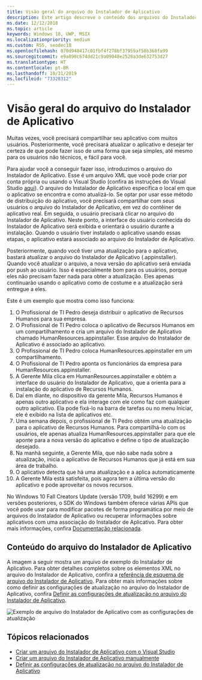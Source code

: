 ```yaml
---
title: Visão geral do arquivo do Instalador de Aplicativo
description: Este artigo descreve o conteúdo dos arquivos do Instalador de Aplicativo e como eles funcionam para ajudar a gerenciar a distribuição e a instalação de seus aplicativos da área de trabalho.
ms.date: 12/12/2018
ms.topic: article
keywords: Windows 10, UWP, MSIX
ms.localizationpriority: medium
ms.custom: RS5, seodec18
ms.openlocfilehash: 070d948417c01fbf4f278bf37959af58b368fa99
ms.sourcegitcommit: e9a890c674dd21c9a09048e2520a3de632753d27
ms.translationtype: HT
ms.contentlocale: pt-BR
ms.lasthandoff: 10/31/2019
ms.locfileid: "73328312"
---
```

# <a name="app-installer-file-overview"></a>Visão geral do arquivo do Instalador de Aplicativo

Muitas vezes, você precisará compartilhar seu aplicativo com muitos usuários. Posteriormente, você precisará atualizar o aplicativo e desejar ter certeza de que pode fazer isso de uma forma que seja simples, até mesmo para os usuários não técnicos, e fácil para você.

Para ajudar você a conseguir fazer isso, introduzimos o arquivo do Instalador de Aplicativo. Esse é um arquivo XML que você pode criar por conta própria ou usando o Visual Studio (confira as instruções do Visual Studio [aqui](create-appinstallerfile-vs.md)). O arquivo do Instalador de Aplicativo especifica o local em que o aplicativo se encontra e como atualizá-lo. Se optar por usar esse método de distribuição do aplicativo, você precisará compartilhar com seus usuários o arquivo do Instalador de Aplicativo, em vez do contêiner de aplicativo real. Em seguida, o usuário precisará clicar no arquivo do Instalador de Aplicativo. Neste ponto, a interface do usuário conhecida do Instalador de Aplicativo será exibida e orientará o usuário durante a instalação.  Quando o usuário tiver instalado o aplicativo usando essas etapas, o aplicativo estará associado ao arquivo do Instalador de Aplicativo.  

Posteriormente, quando você tiver uma atualização para o aplicativo, bastará atualizar o arquivo do Instalador de Aplicativo (.appinstaller). Quando você atualizar o arquivo, a nova versão do aplicativo será enviada por push ao usuário. Isso é especialmente bom para os usuários, porque eles não precisam fazer nada para obter a atualização. Eles apenas continuarão usando o aplicativo como de costume e a atualização será entregue a eles.

Este é um exemplo que mostra como isso funciona:

1. O Profissional de TI Pedro deseja distribuir o aplicativo de Recursos Humanos para sua empresa.
2. O Profissional de TI Pedro coloca o aplicativo de Recursos Humanos em um compartilhamento e cria um arquivo do Instalador de Aplicativo chamado HumanResources.appinstaller. Esse arquivo do Instalador de Aplicativo é associado ao aplicativo.
3. O Profissional de TI Pedro coloca HumanResources.appinstaller em um compartilhamento.
4. O Profissional de TI Pedro aponta os funcionários da empresa para HumanResources.appinstaller.
5. A Gerente Mila clica em HumanResources.appinstaller e obtém a interface do usuário do Instalador de Aplicativo, que a orienta para a instalação do aplicativo de Recursos Humanos.
6. Daí em diante, no dispositivo da gerente Mila, Recursos Humanos é apenas outro aplicativo e ela interage com ele como faz com qualquer outro aplicativo. Ela pode fixá-lo na barra de tarefas ou no menu Iniciar, ele é exibido na lista de aplicativos etc.
7. Uma semana depois, o profissional de TI Pedro obtém uma atualização para o aplicativo de Recursos Humanos. Para compartilhá-lo com os usuários, ele apenas atualiza HumanResources.appinstaller para que ele aponte para a nova versão do aplicativo e define o tipo de atualização desejado.
8. Na manhã seguinte, a Gerente Mila, que não sabe nada sobre a atualização, inicia o aplicativo de Recursos Humanos que já está em sua área de trabalho.
9. O aplicativo detecta que há uma atualização e a aplica automaticamente
10. A Gerente Mila está satisfeita, pois agora tem a última versão do aplicativo e pode aproveitar os novos recursos.

No Windows 10 Fall Creators Update (versão 1709, build 16299) e em versões posteriores, o SDK do Windows também oferece várias APIs que você pode usar para modificar pacotes de forma programática por meio de arquivos do Instalador de Aplicativo ou recuperar informações sobre aplicativos com uma associação do Instalador de Aplicativo. Para obter mais informações, confira [Documentação relacionada](app-installer-documentation.md).

## <a name="contents-of-the-app-installer-file"></a>Conteúdo do arquivo do Instalador de Aplicativo

A imagem a seguir mostra um arquivo de exemplo do Instalador de Aplicativo. Para obter detalhes completos sobre os elementos XML no arquivo do Instalador de Aplicativo, confira a [referência de esquema de arquivo do Instalador de Aplicativo](https://docs.microsoft.com/uwp/schemas/appinstallerschema/schema-root). Para obter mais informações sobre como definir as configurações de atualização no arquivo do Instalador de Aplicativo, confira [Definir as configurações de atualização no arquivo do Instalador de Aplicativo](update-settings.md).

![Exemplo de arquivo do Instalador de Aplicativo com as configurações de atualização](images/App-Installer-File-Update.png)

## <a name="related-topics"></a>Tópicos relacionados

* [Criar um arquivo do Instalador de Aplicativo com o Visual Studio](create-appinstallerfile-vs.md)
* [Criar um arquivo do Instalador de Aplicativo manualmente](how-to-create-appinstaller-file.md)
* [Definir as configurações de atualização no arquivo do Instalador de Aplicativo](update-settings.md)
